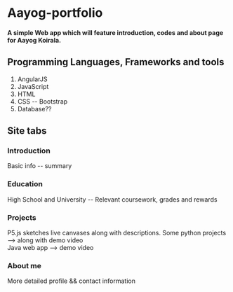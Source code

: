 # Aayog-portfolio

#### A simple Web app which will feature introduction, codes and about page for Aayog Koirala.
## Programming Languages, Frameworks and tools
<ol>
    <li> AngularJS </li>
    <li> JavaScript</li>
    <li> HTML</li>
    <li> CSS -- Bootstrap</li>
    <li> Database??</li>
</ol>

## Site tabs
### Introduction
Basic info -- summary
### Education
High School and University -- Relevant coursework, grades and rewards
### Projects
P5.js sketches live canvases along with descriptions.
Some python projects --> along with demo video  
Java web app --> demo video 
### About me
More detailed profile && contact information

